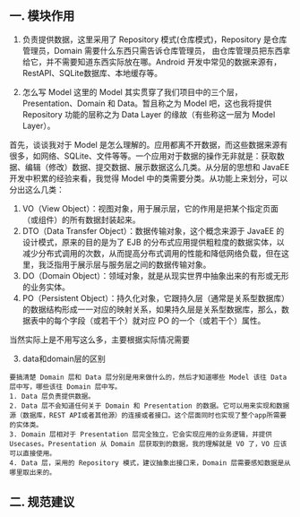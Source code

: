 
## 一. 模块作用
1. 负责提供数据，这里采用了 Repository 模式(仓库模式)，Repository 是仓库管理员，Domain 需要什么东西只需告诉仓库管理员，
由仓库管理员把东西拿给它，并不需要知道东西实际放在哪。Android 开发中常见的数据来源有，RestAPI、SQLite数据库、本地缓存等。

2. 怎么写 Model
这里的 Model 其实贯穿了我们项目中的三个层，Presentation、Domain 和 Data。暂且称之为 Model 吧，这也我将提供 Repository 功能的层称之为 Data Layer 的缘故（有些称这一层为 Model Layer）。

首先，谈谈我对于 Model 是怎么理解的。应用都离不开数据，而这些数据来源有很多，如网络、SQLite、文件等等。一个应用对于数据的操作无非就是：获取数据、编辑（修改）数据、提交数据、展示数据这么几类。从分层的思想和 JavaEE 开发中积累的经验来看，我觉得 Model 中的类需要分类。从功能上来划分，可以分出这么几类：
1. VO（View Object）：视图对象，用于展示层，它的作用是把某个指定页面（或组件）的所有数据封装起来。
2. DTO（Data Transfer Object）：数据传输对象，这个概念来源于 JavaEE 的设计模式，原来的目的是为了 EJB 的分布式应用提供粗粒度的数据实体，以减少分布式调用的次数，从而提高分布式调用的性能和降低网络负载，但在这里，我泛指用于展示层与服务层之间的数据传输对象。
3. DO（Domain Object）：领域对象，就是从现实世界中抽象出来的有形或无形的业务实体。
4. PO（Persistent Object）：持久化对象，它跟持久层（通常是关系型数据库）的数据结构形成一一对应的映射关系，如果持久层是关系型数据库，那么，数据表中的每个字段（或若干个）就对应 PO 的一个（或若干个）属性。

当然实际上是不用写这么多，主要根据实际情况需要

3. data和domain层的区别
```
要搞清楚 Domain 层和 Data 层分别是用来做什么的，然后才知道哪些 Model 该往 Data 层中写，哪些该往 Domain 层中写。
1. Data 层负责提供数据。
2. Data 层不会知道任何关于 Domain 和 Presentation 的数据。它可以用来实现和数据源（数据库，REST API或者其他源）的连接或者接口。这个层面同时也实现了整个app所需要的实体类。
3. Domain 层相对于 Presentation 层完全独立，它会实现应用的业务逻辑，并提供 Usecases。Presentation 从 Domain 层获取到的数据，我的理解就是 VO 了，VO 应该可以直接使用。
4. Data 层，采用的 Repository 模式，建议抽象出接口来，Domain 层需要感知数据是从哪里取出来的。
```

## 二. 规范建议